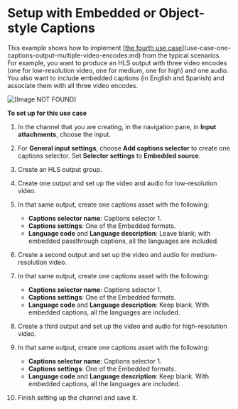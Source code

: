 # Setup with Embedded or Object\-style Captions<a name="setup-with-procedure-a-captions"></a>

This example shows how to implement [[the fourth use case](use-case-one-input-format-to-one-output-format-not-converted.md)](use-case-one-captions-output-multiple-video-encodes.md) from the typical scenarios\. For example, you want to produce an HLS output with three video encodes \(one for low\-resolution video, one for medium, one for high\) and one audio\. You also want to include embedded captions \(in English and Spanish\) and associate them with all three video encodes\.

![\[Image NOT FOUND\]](http://docs.aws.amazon.com/medialive/latest/ug/images/captions_INembed_OUTembed_ABRhls_result.png)

**To set up for this use case**

1. In the channel that you are creating, in the navigation pane, in **Input attachments**, choose the input\. 

1. For **General input settings**, choose **Add captions selector** to create one captions selector\. Set **Selector settings** to **Embedded source**\.

1. Create an HLS output group\.

1. Create one output and set up the video and audio for low\-resolution video\.

1. In that same output, create one captions asset with the following:
   + **Captions selector name**: Captions selector 1\.
   + **Captions settings**: One of the Embedded formats\. 
   + **Language code** and **Language description**: Leave blank; with embedded passthrough captions, all the languages are included\.

1. Create a second output and set up the video and audio for medium\-resolution video\.

1. In that same output, create one captions asset with the following:
   + **Captions selector name**: Captions selector 1\.
   + **Captions settings**: One of the Embedded formats\. 
   + **Language code** and **Language description**: Keep blank\. With embedded captions, all the languages are included\.

1. Create a third output and set up the video and audio for high\-resolution video\.

1. In that same output, create one captions asset with the following:
   + **Captions selector name**: Captions selector 1\.
   + **Captions settings**: One of the Embedded formats\. 
   + **Language code** and **Language description**: Keep blank\. With embedded captions, all the languages are included\.

1. Finish setting up the channel and save it\. 